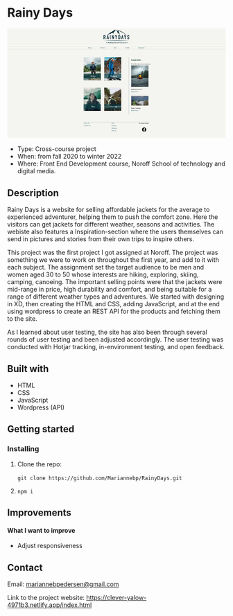 # Rainy Days

![Screen shot of project](/images/Rainy-days-topless_edt.jpg "Front page of the website")

- Type: Cross-course project
- When: from fall 2020 to winter 2022
- Where: Front End Development course, Noroff School of technology and digital media.

## Description

Rainy Days is a website for selling affordable jackets for the average to experienced adventurer, helping them to push the comfort zone. Here the visitors can get jackets for different weather, seasons and activities. The webiste also features a Inspiration-section where the users themselves can send in pictures and stories from their own trips to inspire others.

This project was the first project I got assigned at Noroff. The project was something we were to work on throughout the first year, and add to it with each subject. The assignment set the target audience to be men and women aged 30 to 50 whose interests are hiking, exploring, skiing, camping, canoeing. The important selling points  were that the jackets were mid-range in price, high durability and comfort, and being suitable for a range of different weather types and adventures. We started with designing in XD, then creating the HTML and CSS, adding JavaScript, and at the end using wordpress to create an REST API for the products and fetching them to the site.

As I learned about user testing, the site has also been through several rounds of user testing and been adjusted accordingly. The user testing was conducted with Hotjar tracking, in-environment testing, and open feedback.

## Built with

- HTML
- CSS
- JavaScript
- Wordpress (API)

## Getting started

### Installing

1. Clone the repo:

    `git clone https://github.com/Mariannebp/RainyDays.git`

2. `npm i`

## Improvements

#### What I want to improve

- Adjust responsiveness

## Contact

Email: 
mariannebpedersen@gmail.com

Link to the project website: 
https://clever-yalow-4971b3.netlify.app/index.html


